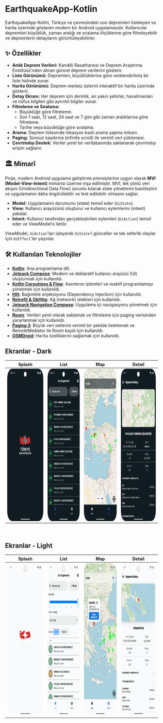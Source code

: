 # EarthquakeApp-Kotlin

EarthquakeApp-Kotlin, Türkiye ve çevresindeki son depremleri listeleyen ve harita üzerinde gösteren modern bir Android uygulamasıdır. Kullanıcılar depremleri büyüklük, zaman aralığı ve sıralama ölçütlerine göre filtreleyebilir ve depremlerin detaylarını görüntüleyebilirler.

## ✨ Özellikler

* **Anlık Deprem Verileri:** Kandilli Rasathanesi ve Deprem Araştırma Enstitüsü'nden alınan güncel deprem verilerini gösterir.
* **Liste Görünümü:** Depremleri, büyüklüklerine göre renklendirilmiş bir liste halinde sunar.
* **Harita Görünümü:** Deprem merkez üslerini interaktif bir harita üzerinde gösterir.
* **Detay Ekranı:** Her deprem için derinlik, en yakın şehirler, havalimanları ve nüfus bilgileri gibi ayrıntılı bilgiler sunar.
* **Filtreleme ve Sıralama:**
    * Büyüklüğe göre filtreleme.
    * Son 1 saat, 12 saat, 24 saat ve 7 gün gibi zaman aralıklarına göre filtreleme.
    * Tarihe veya büyüklüğe göre sıralama.
* **Arama:** Deprem listesinde lokasyon bazlı arama yapma imkanı.
* **Paging:** Sonsuz kaydırma (infinite scroll) ile verimli veri yüklemesi.
* **Çevrimdışı Destek:** Veriler yerel bir veritabanında saklanarak çevrimdışı erişim sağlanır.

## 🏛️ Mimarî

Proje, modern Android uygulama geliştirme prensiplerine uygun olarak **MVI (Model-View-Intent)** mimarisi üzerine inşa edilmiştir. MVI, tek yönlü veri akışını (Unidirectional Data Flow) zorunlu kılarak state yönetimini basitleştirir ve uygulamanın daha öngörülebilir ve test edilebilir olmasını sağlar.

* **Model:** Uygulamanın durumunu (state) temsil eder (`UiState`).
* **View:** Kullanıcı arayüzünü oluşturur ve kullanıcı eylemlerini (intent) yakalar.
* **Intent:** Kullanıcı tarafından gerçekleştirilen eylemleri (`UiAction`) temsil eder ve ViewModel'e iletilir.

ViewModel, `UiAction`'ları işleyerek `UiState`'i günceller ve tek seferlik olaylar için `UiEffect`'ler yayınlar.

## 🛠️ Kullanılan Teknolojiler

* **[Kotlin](https://kotlinlang.org/)**: Ana programlama dili.
* **[Jetpack Compose](https://developer.android.com/jetpack/compose)**: Modern ve deklaratif kullanıcı arayüzü (UI) oluşturmak için kullanıldı.
* **[Kotlin Coroutines & Flow](https://kotlinlang.org/docs/coroutines-guide.html)**: Asenkron işlemleri ve reaktif programlamayı yönetmek için kullanıldı.
* **[Hilt](https://dagger.dev/hilt/)**: Bağımlılık enjeksiyonu (Dependency Injection) için kullanıldı.
* **[Retrofit & OkHttp](https://square.github.io/retrofit/)**: Ağ (network) istekleri için kullanıldı.
* **[Jetpack Navigation Compose](https://developer.android.com/jetpack/compose/navigation)**: Uygulama içi navigasyonu yönetmek için kullanıldı.
* **[Room](https://developer.android.com/topic/libraries/architecture/room)**: Verileri yerel olarak saklamak ve filtreleme için paging verisinden yararlanmak için kullanıldı.
* **[Paging 3](https://developer.android.com/topic/libraries/architecture/paging/v3-overview)**: Büyük veri setlerini verimli bir şekilde listelemek ve RemoteMediator ile Room kaydı için kullanıldı.
* **[OSMDroid](https://github.com/osmdroid/osmdroid)**: Harita özelliklerini sağlamak için kullanıldı.

## Ekranlar - Dark

| Splash | List | Map | Detail |
| ------ | ---- | ------ |------ |
|<img src="https://github.com/barisgneri/EarthquakeApp-Kotlin/blob/main/screenshot/Screenshot_20250922_103959.png" width="250" height="500"/>|<img src="https://github.com/barisgneri/EarthquakeApp-Kotlin/blob/main/screenshot/Screenshot_20250922_104009.png" width="250" height="500"/>|<img src="https://github.com/barisgneri/EarthquakeApp-Kotlin/blob/main/screenshot/Screenshot_20250922_104131.png" width="250" height="500"/>|<img src="https://github.com/barisgneri/EarthquakeApp-Kotlin/blob/main/screenshot/Screenshot_20250922_104226.png" width="250" height="500"/>|

</br>

## Ekranlar - Light

| Splash | List | Map | Detail
| --- | ------- | ------- |------ |
|<img src="https://github.com/barisgneri/EarthquakeApp-Kotlin/blob/main/screenshot/Screenshot_20250922_104303.png" width="250" height="500"/>|<img src="https://github.com/barisgneri/EarthquakeApp-Kotlin/blob/main/screenshot/Screenshot_20250922_104330.png" width="250" height="500"/>|<img src="https://github.com/barisgneri/EarthquakeApp-Kotlin/blob/main/screenshot/Screenshot_20250922_104423.png" width="250" height="500"/>|<img src="https://github.com/barisgneri/EarthquakeApp-Kotlin/blob/main/screenshot/Screenshot_20250922_104447.png" width="250" height="500"/>|
